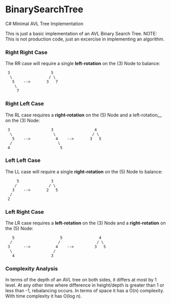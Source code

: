 # BinarySearchTree
C# Minimal AVL Tree Implementation

This is just a basic implementation of an AVL Binary Search Tree. 
NOTE: This is not production code, just an excercise in implementing an algorithm.

### Right Right Case ###
The RR case will require a single __left-rotation__ on the (3) Node to balance:

     3                  5
      \                / \
       5    -->       3   7
        \              
         7              

### Right Left Case ###
The RL case requires a __right-rotation__ on the (5) Node and a left-rotation__ on the (3) Node:

     3                  3                  4
      \                  \                / \
       5    -->           4    -->       3   5            
      /                    \
     4                      5
     
### Left Left Case ###
The LL case will require a single __right-rotation__ on the (5) Node to balance:

         5              3
        /              / \
       3    -->       2   5
      /              
     2              

### Left Right Case ###
The LR case requires a __left-rotation__ on the (3) Node and a __right-rotation__ on the (5) Node:

       5                    5                4
      /                    /                / \
     3      -->           4    -->         3   5            
      \                  / 
       4                3 


### Complexity Analysis ###
 In terms of the depth of an AVL tree on both sides, it differs at most by 1 level. At any other time where difference in height/depth is greater than 1 or less than -1, rebalancing occurs. In terms of space it has a O(n) complexity. With time complexity it has O(log n).

